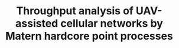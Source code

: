 ---
authors:
  - name: Mengbing Liu
    url: https://liumengbing.com/
  - name: Ling Qiu
    url: ""
  - name: Xiaowen Liang
    url: ""
published_place: Journal of University of Chinese Academy of Sciences
published_year: 2022
tags:
    - Stochastic Geometry
paper_id: "2osOgNQ5qMEC"
title: Throughput analysis of UAV-assisted cellular networks by Matern hardcore point processes
slug: Throughput-analysis-of-UAV-assisted-cellular-networks-by-Matern-hardcore-point-processes
og_image: /pubs/WCL-2022/WCL.png
featured:  true
bibtex: ""
homepage: http://journal.ucas.ac.cn/EN/10.7523/j.ucas.2020.0053
links:
  - name: PDF
    url: http://journal.ucas.ac.cn/EN/10.7523/j.ucas.2020.0053
---